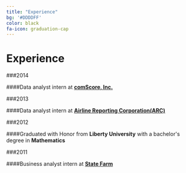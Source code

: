 ```yaml
---
title: "Experience"
bg: '#DDDDFF'
color: black
fa-icon: graduation-cap
---
```


# Experience

###2014

####Data analyst intern at [**comScore, Inc.**](http://www.comscore.com/)

###2013

####Data analyst intern at [**Airline Reporting Corporation(ARC)**](https://www.arccorp.com/index.jsp)

###2012

####Graduated with Honor from **Liberty University** with a bachelor's degree in **Mathematics**

###2011

####Business analyst intern at [**State Farm**](https://www.statefarm.com/)

